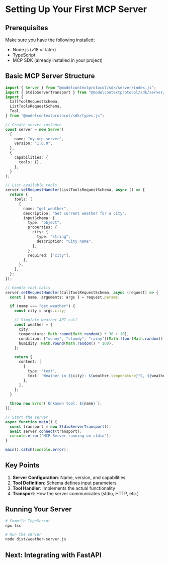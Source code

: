 # Setting Up Your First MCP Server

## Prerequisites

Make sure you have the following installed:
- Node.js (v18 or later)
- TypeScript
- MCP SDK (already installed in your project)

## Basic MCP Server Structure

```typescript
import { Server } from "@modelcontextprotocol/sdk/server/index.js";
import { StdioServerTransport } from "@modelcontextprotocol/sdk/server/stdio.js";
import {
  CallToolRequestSchema,
  ListToolsRequestSchema,
  Tool,
} from "@modelcontextprotocol/sdk/types.js";

// Create server instance
const server = new Server(
  {
    name: "my-mcp-server",
    version: "1.0.0",
  },
  {
    capabilities: {
      tools: {},
    },
  }
);

// List available tools
server.setRequestHandler(ListToolsRequestSchema, async () => {
  return {
    tools: [
      {
        name: "get_weather",
        description: "Get current weather for a city",
        inputSchema: {
          type: "object",
          properties: {
            city: {
              type: "string",
              description: "City name",
            },
          },
          required: ["city"],
        },
      },
    ],
  };
});

// Handle tool calls
server.setRequestHandler(CallToolRequestSchema, async (request) => {
  const { name, arguments: args } = request.params;

  if (name === "get_weather") {
    const city = args.city;

    // Simulate weather API call
    const weather = {
      city,
      temperature: Math.round(Math.random() * 30 + 10),
      condition: ["sunny", "cloudy", "rainy"][Math.floor(Math.random() * 3)],
      humidity: Math.round(Math.random() * 100),
    };

    return {
      content: [
        {
          type: "text",
          text: `Weather in ${city}: ${weather.temperature}°C, ${weather.condition}, ${weather.humidity}% humidity`,
        },
      ],
    };
  }

  throw new Error(`Unknown tool: ${name}`);
});

// Start the server
async function main() {
  const transport = new StdioServerTransport();
  await server.connect(transport);
  console.error("MCP Server running on stdio");
}

main().catch(console.error);
```

## Key Points

1. **Server Configuration**: Name, version, and capabilities
2. **Tool Definition**: Schema defines input parameters
3. **Tool Handler**: Implements the actual functionality
4. **Transport**: How the server communicates (stdio, HTTP, etc.)

## Running Your Server

```bash
# Compile TypeScript
npx tsc

# Run the server
node dist/weather-server.js
```

## Next: Integrating with FastAPI
